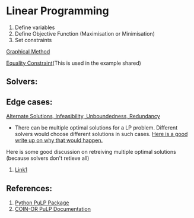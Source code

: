 # Linear Programming
1. Define variables
2. Define Objective Function (Maximisation or Minimisation)
3. Set constraints

[Graphical Method](https://www.youtube.com/watch?v=8IRrgDoV8Eo)

[Equality Constraint](https://www.youtube.com/watch?v=tG09UclkeY4)(This is used in the example shared)
## Solvers:

## Edge cases:
[Alternate Solutions, Infeasibility, Unboundedness, Redundancy](https://www.youtube.com/watch?v=_eMA0LWsRQQ)
- There can be multiple optimal solutions for a LP problem. Different solvers would choose different solutions in such cases. [Here is a good write up on why that would happen.](https://orinanobworld.blogspot.com/2013/08/different-solvers-different-solutions.htmls)

Here is some good discussion on retreiving multiple optimal solutions (because solvers don't retieve all)
1. [Link1](http://yetanothermathprogrammingconsultant.blogspot.com/2016/01/finding-all-optimal-lp-solutions.html)

 

## References:
1. [Python PuLP Package](https://pypi.org/project/PuLP/)
2. [COIN-OR PuLP Documentation](https://coin-or.github.io/pulp/)
